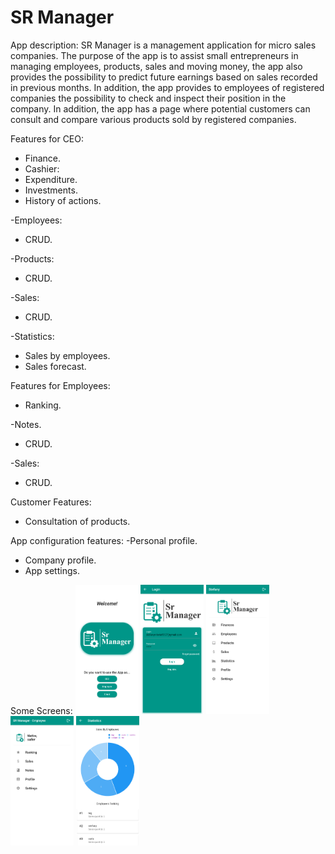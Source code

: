 # SR Manager

App description: SR Manager is a management application for micro sales companies. The purpose of the app is to assist small entrepreneurs in managing employees, products, sales and moving money, the app also provides the possibility to predict future earnings based on sales recorded in previous months. In addition, the app provides to employees of registered companies the possibility to check and inspect their position in the company. In addition, the app has a page where potential customers can consult and compare various products sold by registered companies.

Features for CEO:
- Finance.
- Cashier:
- Expenditure.
- Investments.
- History of actions.

-Employees:
- CRUD.

-Products:
- CRUD.

-Sales:
- CRUD.

-Statistics:
- Sales by employees.
- Sales forecast.

Features for Employees:
- Ranking.

-Notes.
- CRUD.

-Sales:
- CRUD.

Customer Features:
- Consultation of products.

App configuration features:
-Personal profile.


- Company profile.
- App settings.

Some Screens: 
<img src="https://github.com/Stefanyvitoria/manager_app/blob/master/images/Screenshot_1614143674.png" alt="test image size" height="20%" width="20%">   <img src="https://github.com/Stefanyvitoria/manager_app/blob/master/images/Screenshot_1614143692.png" alt="test image size" height="20%" width="20%">   <img src="https://github.com/Stefanyvitoria/manager_app/blob/master/images/Screenshot_1614143548.png" alt="test image size" height="20%" width="20%">
<img src="https://github.com/Stefanyvitoria/manager_app/blob/master/images/Screenshot_1614143289.png" alt="test image size" height="20%" width="20%">   <img src="https://github.com/Stefanyvitoria/manager_app/blob/master/images/Screenshot_1614143579.png" alt="test image size" height="20%" width="20%">
